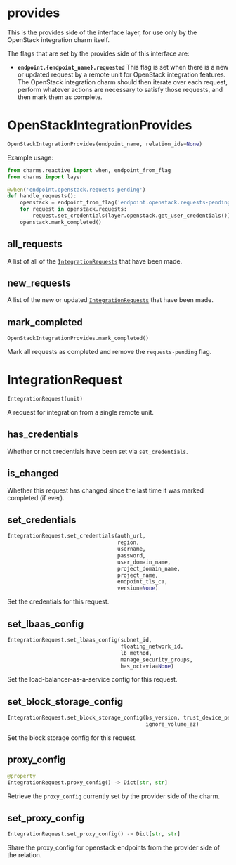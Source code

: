 <h1 id="provides">provides</h1>


This is the provides side of the interface layer, for use only by the
OpenStack integration charm itself.

The flags that are set by the provides side of this interface are:

* **`endpoint.{endpoint_name}.requested`** This flag is set when there is
  a new or updated request by a remote unit for OpenStack integration
  features.  The OpenStack integration charm should then iterate over each
  request, perform whatever actions are necessary to satisfy those requests,
  and then mark them as complete.

<h1 id="provides.OpenStackIntegrationProvides">OpenStackIntegrationProvides</h1>

```python
OpenStackIntegrationProvides(endpoint_name, relation_ids=None)
```

Example usage:

```python
from charms.reactive import when, endpoint_from_flag
from charms import layer

@when('endpoint.openstack.requests-pending')
def handle_requests():
    openstack = endpoint_from_flag('endpoint.openstack.requests-pending')
    for request in openstack.requests:
        request.set_credentials(layer.openstack.get_user_credentials())
    openstack.mark_completed()
```

<h2 id="provides.OpenStackIntegrationProvides.all_requests">all_requests</h2>


A list of all of the [`IntegrationRequests`](#provides.OpenStackIntegrationProvides.all_requests.IntegrationRequests) that have been made.

<h2 id="provides.OpenStackIntegrationProvides.new_requests">new_requests</h2>


A list of the new or updated [`IntegrationRequests`](#provides.OpenStackIntegrationProvides.new_requests.IntegrationRequests) that have been made.

<h2 id="provides.OpenStackIntegrationProvides.mark_completed">mark_completed</h2>

```python
OpenStackIntegrationProvides.mark_completed()
```

Mark all requests as completed and remove the `requests-pending` flag.

<h1 id="provides.IntegrationRequest">IntegrationRequest</h1>

```python
IntegrationRequest(unit)
```

A request for integration from a single remote unit.

<h2 id="provides.IntegrationRequest.has_credentials">has_credentials</h2>


Whether or not credentials have been set via `set_credentials`.

<h2 id="provides.IntegrationRequest.is_changed">is_changed</h2>


Whether this request has changed since the last time it was
marked completed (if ever).

<h2 id="provides.IntegrationRequest.set_credentials">set_credentials</h2>

```python
IntegrationRequest.set_credentials(auth_url,
                                   region,
                                   username,
                                   password,
                                   user_domain_name,
                                   project_domain_name,
                                   project_name,
                                   endpoint_tls_ca,
                                   version=None)
```

Set the credentials for this request.

<h2 id="provides.IntegrationRequest.set_lbaas_config">set_lbaas_config</h2>

```python
IntegrationRequest.set_lbaas_config(subnet_id,
                                    floating_network_id,
                                    lb_method,
                                    manage_security_groups,
                                    has_octavia=None)
```

Set the load-balancer-as-a-service config for this request.

<h2 id="provides.IntegrationRequest.set_block_storage_config">set_block_storage_config</h2>

```python
IntegrationRequest.set_block_storage_config(bs_version, trust_device_path,
                                            ignore_volume_az)
```

Set the block storage config for this request.

<h2 id="provides.IntegrationRequest.proxy_config">proxy_config</h2>

```python
@property
IntegrationRequest.proxy_config() -> Dict[str, str]
```

Retrieve the `proxy_config` currently set by the provider side of the charm.

<h2 id="provides.IntegrationRequest.set_proxy_config">set_proxy_config</h2>

```python
IntegrationRequest.set_proxy_config() -> Dict[str, str]
```

Share the proxy_config for openstack endpoints from the provider side of the relation.
